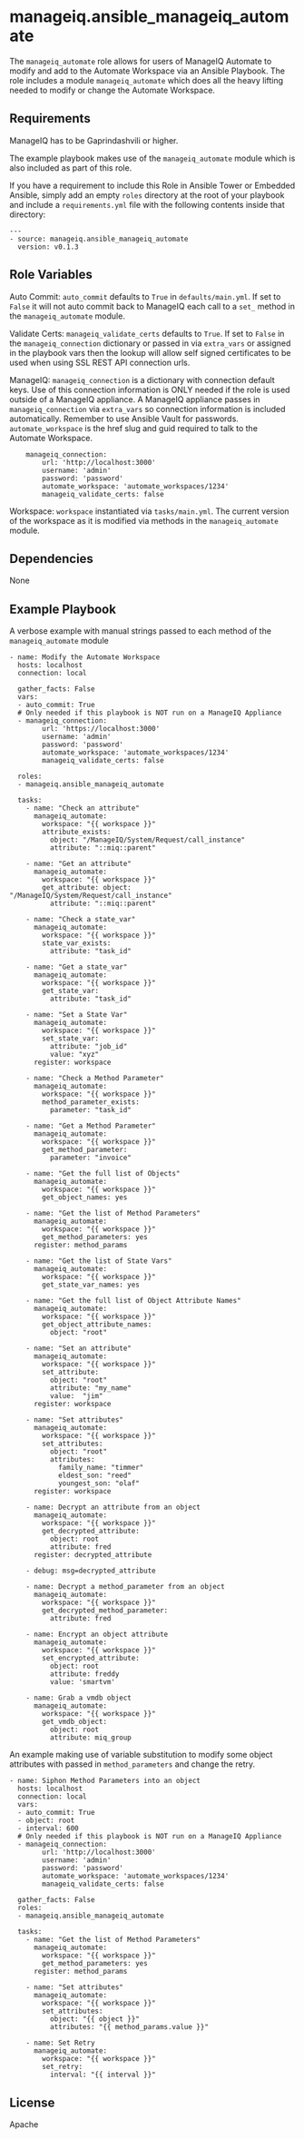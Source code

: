 manageiq.ansible_manageiq_automate
=========

The `manageiq_automate` role allows for users of ManageIQ Automate to modify and add to the Automate Workspace via an Ansible Playbook.
The role includes a module `manageiq_automate` which does all the heavy lifting needed to modify or change the Automate Workspace.

Requirements
------------

ManageIQ has to be Gaprindashvili or higher.

The example playbook makes use of the `manageiq_automate` module which is also included as part of this role.

If you have a requirement to include this Role in Ansible Tower or Embedded Ansible, simply add an empty `roles`
directory at the root of your playbook and include a `requirements.yml` file with the following contents inside
that directory:

```
---
- source: manageiq.ansible_manageiq_automate
  version: v0.1.3
```

Role Variables
--------------

Auto Commit:
    `auto_commit` defaults to `True` in `defaults/main.yml`.
    If set to `False` it will not auto commit back to ManageIQ each
    call to a `set_` method in the `manageiq_automate` module.

Validate Certs:
    `manageiq_validate_certs` defaults to `True`.
    If set to `False` in the `manageiq_connection` dictionary or
    passed in via `extra_vars` or assigned in the playbook vars
    then the lookup will allow self signed certificates
    to be used when using SSL REST API connection urls.

ManageIQ:
    `manageiq_connection` is a dictionary with connection default keys.
    Use of this connection information is ONLY needed if the role is used outside of a ManageIQ
    appliance. A ManageIQ appliance passes in `manageiq_connection` via `extra_vars` so connection
    information is included automatically.
    Remember to use Ansible Vault for passwords.
    `automate_workspace` is the href slug and guid required to talk to the Automate Workspace.

```
    manageiq_connection:
        url: 'http://localhost:3000'
        username: 'admin'
        password: 'password'
        automate_workspace: 'automate_workspaces/1234'
        manageiq_validate_certs: false
```

Workspace:
    `workspace` instantiated via `tasks/main.yml`.
    The current version of the workspace as it is modified via methods
    in the `manageiq_automate` module.

Dependencies
------------

None

Example Playbook
----------------

A verbose example with manual strings passed to each method of the
`manageiq_automate` module

```
- name: Modify the Automate Workspace
  hosts: localhost
  connection: local

  gather_facts: False
  vars:
  - auto_commit: True
  # Only needed if this playbook is NOT run on a ManageIQ Appliance
  - manageiq_connection:
        url: 'https://localhost:3000'
        username: 'admin'
        password: 'password'
        automate_workspace: 'automate_workspaces/1234'
        manageiq_validate_certs: false

  roles:
  - manageiq.ansible_manageiq_automate

  tasks:
    - name: "Check an attribute"
      manageiq_automate:
        workspace: "{{ workspace }}"
        attribute_exists:
          object: "/ManageIQ/System/Request/call_instance"
          attribute: "::miq::parent"

    - name: "Get an attribute"
      manageiq_automate:
        workspace: "{{ workspace }}"
        get_attribute: object: "/ManageIQ/System/Request/call_instance"
          attribute: "::miq::parent"

    - name: "Check a state_var"
      manageiq_automate:
        workspace: "{{ workspace }}"
        state_var_exists:
          attribute: "task_id"

    - name: "Get a state_var"
      manageiq_automate:
        workspace: "{{ workspace }}"
        get_state_var:
          attribute: "task_id"

    - name: "Set a State Var"
      manageiq_automate:
        workspace: "{{ workspace }}"
        set_state_var:
          attribute: "job_id"
          value: "xyz"
      register: workspace

    - name: "Check a Method Parameter"
      manageiq_automate:
        workspace: "{{ workspace }}"
        method_parameter_exists:
          parameter: "task_id"

    - name: "Get a Method Parameter"
      manageiq_automate:
        workspace: "{{ workspace }}"
        get_method_parameter:
          parameter: "invoice"

    - name: "Get the full list of Objects"
      manageiq_automate:
        workspace: "{{ workspace }}"
        get_object_names: yes

    - name: "Get the list of Method Parameters"
      manageiq_automate:
        workspace: "{{ workspace }}"
        get_method_parameters: yes
      register: method_params

    - name: "Get the list of State Vars"
      manageiq_automate:
        workspace: "{{ workspace }}"
        get_state_var_names: yes

    - name: "Get the full list of Object Attribute Names"
      manageiq_automate:
        workspace: "{{ workspace }}"
        get_object_attribute_names:
          object: "root"

    - name: "Set an attribute"
      manageiq_automate:
        workspace: "{{ workspace }}"
        set_attribute:
          object: "root"
          attribute: "my_name"
          value:  "jim"
      register: workspace

    - name: "Set attributes"
      manageiq_automate:
        workspace: "{{ workspace }}"
        set_attributes:
          object: "root"
          attributes:
            family_name: "timmer"
            eldest_son: "reed"
            youngest_son: "olaf"
      register: workspace

    - name: Decrypt an attribute from an object
      manageiq_automate:
        workspace: "{{ workspace }}"
        get_decrypted_attribute:
          object: root
          attribute: fred
      register: decrypted_attribute

    - debug: msg=decrypted_attribute

    - name: Decrypt a method_parameter from an object
      manageiq_automate:
        workspace: "{{ workspace }}"
        get_decrypted_method_parameter:
          attribute: fred

    - name: Encrypt an object attribute
      manageiq_automate:
        workspace: "{{ workspace }}"
        set_encrypted_attribute:
          object: root
          attribute: freddy
          value: 'smartvm'

    - name: Grab a vmdb object
      manageiq_automate:
        workspace: "{{ workspace }}"
        get_vmdb_object:
          object: root
          attribute: miq_group

```

An example making use of variable substitution to modify some object
attributes with passed in `method_parameters` and change the retry.

```
- name: Siphon Method Parameters into an object
  hosts: localhost
  connection: local
  vars:
  - auto_commit: True
  - object: root
  - interval: 600
  # Only needed if this playbook is NOT run on a ManageIQ Appliance
  - manageiq_connection:
        url: 'http://localhost:3000'
        username: 'admin'
        password: 'password'
        automate_workspace: 'automate_workspaces/1234'
        manageiq_validate_certs: false

  gather_facts: False
  roles:
  - manageiq.ansible_manageiq_automate

  tasks:
    - name: "Get the list of Method Parameters"
      manageiq_automate:
        workspace: "{{ workspace }}"
        get_method_parameters: yes
      register: method_params

    - name: "Set attributes"
      manageiq_automate:
        workspace: "{{ workspace }}"
        set_attributes:
          object: "{{ object }}"
          attributes: "{{ method_params.value }}"

    - name: Set Retry
      manageiq_automate:
        workspace: "{{ workspace }}"
        set_retry:
          interval: "{{ interval }}"
```

License
-------

Apache
